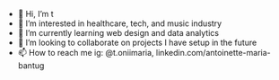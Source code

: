 - 👋 Hi, I’m t
- 👀 I’m interested in healthcare, tech, and music industry
- 🌱 I’m currently learning web design and data analytics
- 💞️ I’m looking to collaborate on projects I have setup in the future
- 📫 How to reach me ig: @t.oniimaria, linkedin.com/antoinette-maria-bantug

<!---
heyyitst/heyyitst is a ✨ special ✨ repository because its `README.md` (this file) appears on your GitHub profile.
You can click the Preview link to take a look at your changes.
--->
